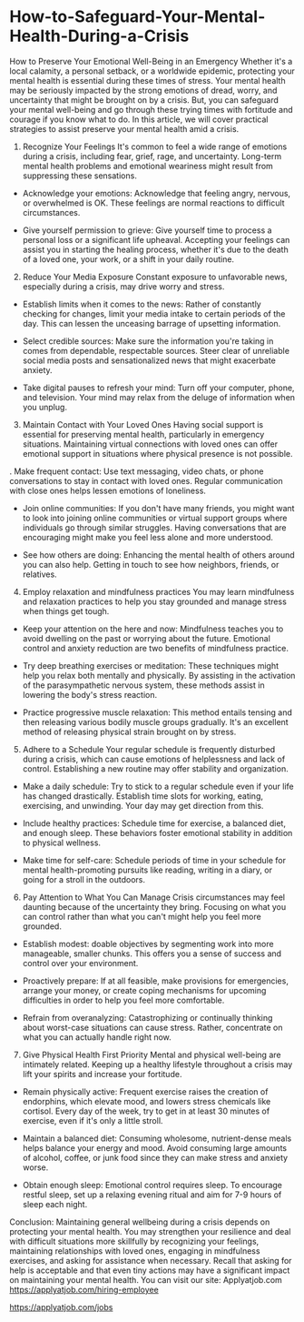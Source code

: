 # How-to-Safeguard-Your-Mental-Health-During-a-Crisis
How to Preserve Your Emotional Well-Being in an Emergency
Whether it's a local calamity, a personal setback, or a worldwide epidemic, protecting your mental health is essential during these times of stress. Your mental health may be seriously impacted by the strong emotions of dread, worry, and uncertainty that might be brought on by a crisis. But, you can safeguard your mental well-being and go through these trying times with fortitude and courage if you know what to do. In this article, we will cover practical strategies to assist preserve your mental health amid a crisis.

1. Recognize Your Feelings
It's common to feel a wide range of emotions during a crisis, including fear, grief, rage, and uncertainty. Long-term mental health problems and emotional weariness might result from suppressing these sensations.

 - Acknowledge your emotions: Acknowledge that feeling angry, nervous, or overwhelmed is OK. These feelings are normal reactions to difficult circumstances.

 - Give yourself permission to grieve: Give yourself time to process a personal loss or a significant life upheaval. Accepting your feelings can assist you in starting the healing process, whether it's due to the death of a loved one, your work, or a shift in your daily routine.

2. Reduce Your Media Exposure
Constant exposure to unfavorable news, especially during a crisis, may drive worry and stress.

 - Establish limits when it comes to the news: Rather of constantly checking for changes, limit your media intake to certain periods of the day. This can lessen the unceasing barrage of upsetting information.

 - Select credible sources: Make sure the information you're taking in comes from dependable, respectable sources. Steer clear of unreliable social media posts and sensationalized news that might exacerbate anxiety.

 - Take digital pauses to refresh your mind: Turn off your computer, phone, and television. Your mind may relax from the deluge of information when you unplug.

3. Maintain Contact with Your Loved Ones
Having social support is essential for preserving mental health, particularly in emergency situations. Maintaining virtual connections with loved ones can offer emotional support in situations where physical presence is not possible.

. Make frequent contact: Use text messaging, video chats, or phone conversations to stay in contact with loved ones. Regular communication with close ones helps lessen emotions of loneliness.

 - Join online communities: If you don't have many friends, you might want to look into joining online communities or virtual support groups where individuals go through similar struggles. Having conversations that are encouraging might make you feel less alone and more understood.

 - See how others are doing: Enhancing the mental health of others around you can also help. Getting in touch to see how neighbors, friends, or relatives.

4. Employ relaxation and mindfulness practices
You may learn mindfulness and relaxation practices to help you stay grounded and manage stress when things get tough.

 - Keep your attention on the here and now: Mindfulness teaches you to avoid dwelling on the past or worrying about the future. Emotional control and anxiety reduction are two benefits of mindfulness practice.

 - Try deep breathing exercises or meditation: These techniques might help you relax both mentally and physically. By assisting in the activation of the parasympathetic nervous system, these methods assist in lowering the body's stress reaction.

 - Practice progressive muscle relaxation: This method entails tensing and then releasing various bodily muscle groups gradually. It's an excellent method of releasing physical strain brought on by stress.

5. Adhere to a Schedule
Your regular schedule is frequently disturbed during a crisis, which can cause emotions of helplessness and lack of control. Establishing a new routine may offer stability and organization.

 - Make a daily schedule: Try to stick to a regular schedule even if your life has changed drastically. Establish time slots for working, eating, exercising, and unwinding. Your day may get direction from this.

 - Include healthy practices: Schedule time for exercise, a balanced diet, and enough sleep. These behaviors foster emotional stability in addition to physical wellness.

 - Make time for self-care: Schedule periods of time in your schedule for mental health-promoting pursuits like reading, writing in a diary, or going for a stroll in the outdoors.

6. Pay Attention to What You Can Manage
Crisis circumstances may feel daunting because of the uncertainty they bring. Focusing on what you can control rather than what you can't might help you feel more grounded.

 - Establish modest: doable objectives by segmenting work into more manageable, smaller chunks. This offers you a sense of success and control over your environment.

 - Proactively prepare: If at all feasible, make provisions for emergencies, arrange your money, or create coping mechanisms for upcoming difficulties in order to help you feel more comfortable.

 - Refrain from overanalyzing: Catastrophizing or continually thinking about worst-case situations can cause stress. Rather, concentrate on what you can actually handle right now.

7. Give Physical Health First Priority
Mental and physical well-being are intimately related. Keeping up a healthy lifestyle throughout a crisis may lift your spirits and increase your fortitude.

 - Remain physically active: Frequent exercise raises the creation of endorphins, which elevate mood, and lowers stress chemicals like cortisol. Every day of the week, try to get in at least 30 minutes of exercise, even if it's only a little stroll.

 - Maintain a balanced diet: Consuming wholesome, nutrient-dense meals helps balance your energy and mood. Avoid consuming large amounts of alcohol, coffee, or junk food since they can make stress and anxiety worse.

 - Obtain enough sleep: Emotional control requires sleep. To encourage restful sleep, set up a relaxing evening ritual and aim for 7-9 hours of sleep each night.

Conclusion:
Maintaining general wellbeing during a crisis depends on protecting your mental health. You may strengthen your resilience and deal with difficult situations more skillfully by recognizing your feelings, maintaining relationships with loved ones, engaging in mindfulness exercises, and asking for assistance when necessary. Recall that asking for help is acceptable and that even tiny actions may have a significant impact on maintaining your mental health.
You can visit our site: Applyatjob.com
 https://applyatjob.com/hiring-employee

https://applyatjob.com/jobs
